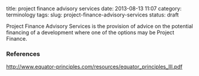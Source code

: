 title: project finance advisory services
date: 2013-08-13 11:07
category: terminology
tags: 
slug: project-finance-advisory-services
status: draft

<!--
icon: file-code-o
summary: 
-->
Project Finance Advisory Services is the provision of advice on the potential financing of a development where one of the options may be Project Finance.
 
 
### References

http://www.equator-principles.com/resources/equator_principles_III.pdf


